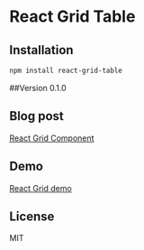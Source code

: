 # React Grid Table
## Installation
```sh
npm install react-grid-table
```
##Version
0.1.0
## Blog post
[React Grid Component](http://zinoui.com/blog/react-grid-component "React Grid Component")
## Demo
[React Grid demo](http://zinoui.com/blog/react-grid-component#demo "React Grid demo")
## License
MIT